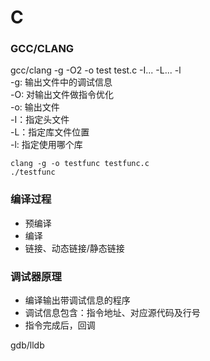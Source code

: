 # C


### GCC/CLANG

gcc/clang -g -O2 -o test test.c -I... -L... -l  
-g: 输出文件中的调试信息  
-O: 对输出文件做指令优化  
-o: 输出文件  
-I：指定头文件  
-L：指定库文件位置  
-l: 指定使用哪个库  

```
clang -g -o testfunc testfunc.c  
./testfunc 
```

### 编译过程  
* 预编译
* 编译
* 链接、动态链接/静态链接  




### 调试器原理  
* 编译输出带调试信息的程序
* 调试信息包含：指令地址、对应源代码及行号
* 指令完成后，回调


gdb/lldb 
